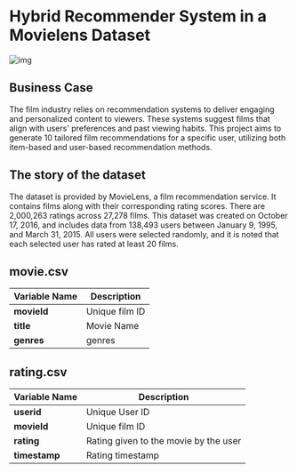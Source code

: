 
# Hybrid Recommender System in a Movielens Dataset

![img](https://images.shiksha.com/mediadata/ugcDocuments/images/wordpressImages/2022_01_Untitled-design-16.jpg)

## Business Case

The film industry relies on recommendation systems to deliver engaging and personalized content to viewers. These systems suggest films that align with users' preferences and past viewing habits. This project aims to generate 10 tailored film recommendations for a specific user, utilizing both item-based and user-based recommendation methods.

## The story of the dataset

The dataset is provided by MovieLens, a film recommendation service. It contains films along with their corresponding rating scores. There are 2,000,263 ratings across 27,278 films. This dataset was created on October 17, 2016, and includes data from 138,493 users between January 9, 1995, and March 31, 2015. All users were selected randomly, and it is noted that each selected user has rated at least 20 films.

## movie.csv

| Variable Name | Description |
|----------------|----------------|
| **movieId** | Unique film ID |
| **title** | Movie Name |
| **genres** | genres |

## rating.csv

| Variable Name | Description |
|----------------|----------------|
| **userid** | Unique User ID |
| **movieId** | Unique film ID |
| **rating** | Rating given to the movie by the user |
| **timestamp** | Rating timestamp |

